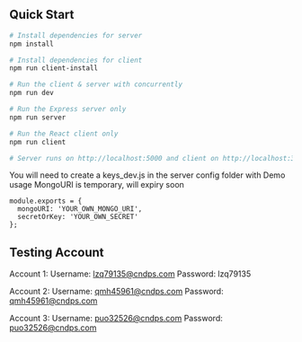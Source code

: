 ## Quick Start

```bash
# Install dependencies for server
npm install

# Install dependencies for client
npm run client-install

# Run the client & server with concurrently
npm run dev

# Run the Express server only
npm run server

# Run the React client only
npm run client

# Server runs on http://localhost:5000 and client on http://localhost:3000
```

You will need to create a keys_dev.js in the server config folder with
Demo usage MongoURI is temporary, will expiry soon

```
module.exports = {
  mongoURI: 'YOUR_OWN_MONGO_URI',
  secretOrKey: 'YOUR_OWN_SECRET'
};
```

## Testing Account

Account 1:
Username: lzq79135@cndps.com
Password: lzq79135

Account 2:
Username: qmh45961@cndps.com
Password: qmh45961@cndps.com

Account 3:
Username: puo32526@cndps.com
Password: puo32526@cndps.com
